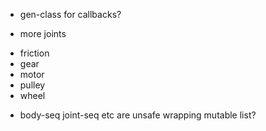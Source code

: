 
* gen-class for callbacks?

* more joints
- friction
- gear
- motor
- pulley
- wheel

* body-seq joint-seq etc are unsafe wrapping mutable list?
